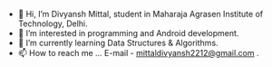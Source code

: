 - 👋 Hi, I’m Divyansh Mittal, student in Maharaja Agrasen Institute of Technology, Delhi.
- 👀 I’m interested in programming and Android development.
- 🌱 I’m currently learning Data Structures & Algorithms.
- 📫 How to reach me ... E-mail - mittaldivyansh2212@gmail.com .


